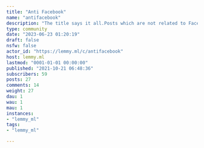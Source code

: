 ```yaml
---
title: "Anti Facebook" 
name: "antifacebook"
description: "The title says it all.Posts which are not related to Facebook will be removed."
type: community
date: "2023-06-23 01:20:19"
draft: false
nsfw: false
actor_id: "https://lemmy.ml/c/antifacebook"
host: lemmy.ml
lastmod: "0001-01-01 00:00:00"
published: "2021-10-21 06:48:36"
subscribers: 59
posts: 27
comments: 14
weight: 27
dau: 1
wau: 1
mau: 1
instances:
- "lemmy_ml"
tags: 
- "lemmy_ml"

---
```

